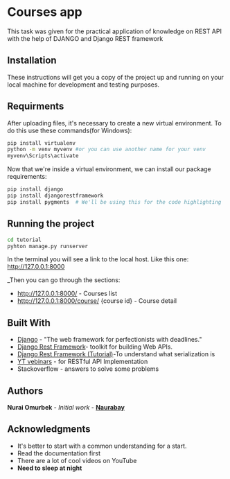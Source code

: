 # Courses app
This task was given for the practical application of knowledge on REST API with the help of DJANGO and Django REST framework

## Installation
These instructions will get you a copy of the project up and running on your local machine for development and testing purposes.

## Requirments


After uploading files, it's necessary to create a new virtual environment.
To do this use these commands(for Windows):

```bash
pip install virtualenv
python -m venv myvenv #or you can use another name for your venv
myvenv\Scripts\activate
```
Now that we're inside a virtual environment, we can install our package requirements:

```bash
pip install django
pip install djangorestframework
pip install pygments  # We'll be using this for the code highlighting
```

## Running the project

```bash
cd tutorial
pyhton manage.py runserver
```
In the terminal you will see a link to the local host. Like this one:
http://127.0.0.1:8000

_Then you can go through the sections:
* http://127.0.0.1:8000/  - Сourses list
* http://127.0.0.1:8000/course/ {course id}  - Course detail


## Built With


* [Django](https://docs.djangoproject.com/en/3.1/) - "The web framework for perfectionists with deadlines."
* [Django Rest Framework](https://www.django-rest-framework.org/)- toolkit for building Web APIs.
* [Django Rest Framework (Tutorial)](https://www.django-rest-framework.org/tutorial/1-serialization/)-To understand what serialization is
* [YT vebinars](https://www.youtube.com/watch?v=C6S3dMt1s_M&t=4852s) - for RESTful API Implementation
* Stackoverflow - answers to solve some problems


## Authors


 **Nurai Omurbek** - *Initial work* - **[Naurabay](https://github.com/Naurabay/)**


## Acknowledgments

* It's better to start with a common understanding for a start.
* Read the documentation first
* There are a lot of cool videos on YouTube
* **Need to sleep at night**
